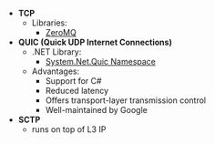 * **TCP**
  * Libraries:
    * [ZeroMQ](https://zeromq.org/)
* **QUIC (Quick UDP Internet Connections)**
  * .NET Library:
    * [System.Net.Quic Namespace](https://learn.microsoft.com/en-us/dotnet/api/system.net.quic?view=net-7.0)
  * Advantages:
    * Support for C#
    * Reduced latency
    * Offers transport-layer transmission control
    * Well-maintained by Google
* **SCTP**
  * runs on top of L3 IP
